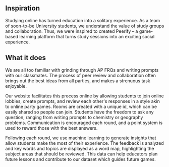 ## Inspiration
Studying online has turned education into a solitary experience. As a team of soon-to-be University students, we understand the value of study groups and collaboration. Thus, we were inspired to created Peerify – a game-based learning platform that turns study sessions into an exciting social experience.

## What it does
We are all too familiar with grinding through AP FRQs and writing prompts with our classmates. The process of peer review and collaboration often brings out the best ideas from all parties, and makes a strenuous task enjoyable.

Our website facilitates this process online by allowing students to join online lobbies, create prompts, and review each other's responses in a style akin to online party games. Rooms are created with a unique id, which can be easily shared so people can join. Students have the freedom to ask any question, ranging from writing prompts to chemistry or geography problems. Communication is encouraged each round, and a point system is used to reward those with the best answers.

Following each round, we use machine learning to generate insights that allow students make the most of their experience. The feedback is analyzed and key words and topics are displayed as a word map, highlighting the subject areas that should be reviewed. This data can help educators plan future lessons and contribute to our dataset which guides future games.
